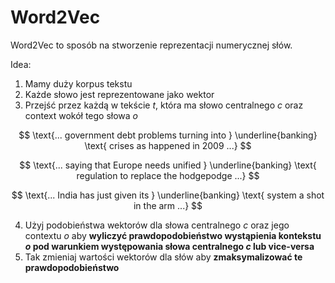 # Word2Vec

Word2Vec to sposób na stworzenie reprezentacji numerycznej słów.

Idea:

1. Mamy duży korpus tekstu
2. Każde słowo jest reprezentowane jako wektor
3. Przejść przez każdą w tekście $t$, która ma słowo centralnego $c$ oraz context wokół tego słowa $o$

$$ \text{... government debt problems turning into } \underline{banking} \text{ crises as happened in 2009 ...} $$

$$ \text{... saying that Europe needs unified } \underline{banking} \text{ regulation to replace the hodgepodge ...} $$

$$ \text{... India has just given its } \underline{banking} \text{ system a shot in the arm ...} $$

4. Użyj podobieństwa wektorów dla słowa centralnego $c$ oraz jego contextu $o$ aby **wyliczyć prawdopodobieństwo wystąpienia kontekstu $o$ pod warunkiem występowania słowa centralnego $c$ lub vice-versa**
5. Tak zmieniaj wartości wektorów dla słów aby **zmaksymalizować te prawdopodobieństwo**